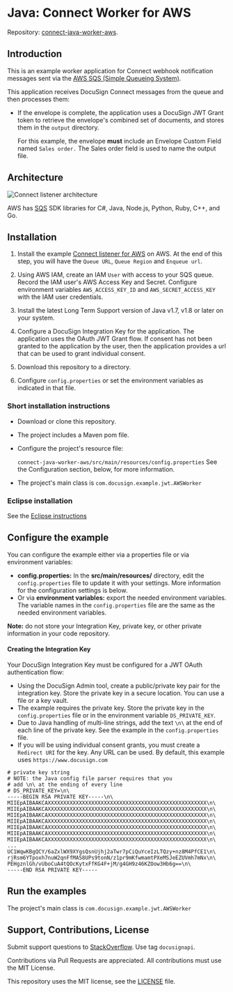 # Java: Connect Worker for AWS

Repository: [connect-java-worker-aws](https://github.docusignhq.com/chen-ostrovski/connect-java-worker-aws).

## Introduction

This is an example worker application for
Connect webhook notification messages sent
via the [AWS SQS (Simple Queueing System)](https://aws.amazon.com/sqs/).

This application receives DocuSign Connect
messages from the queue and then processes them:

* If the envelope is complete, the application
  uses a DocuSign JWT Grant token to retrieve
  the envelope's combined set of documents,
  and stores them in the `output` directory.
  
   For this example, the envelope **must** 
   include an Envelope Custom Field
   named `Sales order.` The Sales order field is used
   to name the output file.

## Architecture

![Connect listener architecture](docs/connect_listener_architecture.png)

AWS has [SQS](https://aws.amazon.com/tools/)
SDK libraries for C#, Java, Node.js, Python, Ruby, C++, and Go. 

## Installation

1. Install the example 
   [Connect listener for AWS](https://github.com/docusign/connect-node-listener-aws)
   on AWS.
   At the end of this step, you will have the
   `Queue URL`, `Queue Region` and `Enqueue url`.

1. Using AWS IAM, create an IAM `User` with 
   access to your SQS queue. 
   Record the IAM user's AWS Access Key and Secret.
   Configure environment variables 
   `AWS_ACCESS_KEY_ID` and `AWS_SECRET_ACCESS_KEY` with the
   IAM user credentials.

1. Install the latest Long Term Support version of 
   Java v1.7, v1.8 or later on your system.

1. Configure a DocuSign Integration Key for the application.
   The application uses the OAuth JWT Grant flow.
   If consent has not been granted to the application by
   the user, then the application provides a url
   that can be used to grant individual consent.

1. Download this repository to a directory.

1. Configure `config.properties` or set the 
   environment variables as indicated in that file.


### Short installation instructions
* Download or clone this repository.
* The project includes a Maven pom file.
* Configure the project's resource file:

  `connect-java-worker-aws/src/main/resources/config.properties` 
  See the Configuration section, below,
  for more information.
* The project's main class is
  `com.docusign.example.jwt.AWSWorker`

### Eclipse installation

See the [Eclipse instructions](https://github.docusignhq.com/chen-ostrovski/connect-java-worker-aws/blob/master/docs/Readme.Eclipse.md)


## Configure the example

You can configure the example either via a properties file or via
environment variables:

*  **config.properties:** In the **src/main/resources/**
   directory, edit the `config.properties` file to update
   it with your settings.
   More information for the configuration settings is below.
*  Or via **environment variables:** export the needed
   environment variables.
   The variable names in the `config.properties` file
   are the same as the needed environment variables.

**Note:** do not store your Integration Key, private key, or other
private information in your code repository.

#### Creating the Integration Key
Your DocuSign Integration Key must be configured for a JWT OAuth authentication flow:
* Using the DocuSign Admin tool,
  create a public/private key pair for the integration key.
  Store the private key
  in a secure location. You can use a file or a key vault.
* The example requires the private key. Store the private key in the
  `config.properties` file or in the environment variable
  `DS_PRIVATE_KEY`.
* Due to Java handling of multi-line strings, add the
  text `\n\` at the end of each line of the private key.
  See the example in the `config.properties` file.
* If you will be using individual consent grants, you must create a
  `Redirect URI` for the key. Any URL can be used. By default, this
  example uses `https://www.docusign.com`

````
# private key string
# NOTE: the Java config file parser requires that you 
# add \n\ at the ending of every line
# DS_PRIVATE_KEY=\n\
-----BEGIN RSA PRIVATE KEY-----\n\
MIIEpAIBAAKCAXXXXXXXXXXXXXXXXXXXXXXXXXXXXXXXXXXXXXXXXXXXXXXXXXXX\n\
MIIEpAIBAAKCAXXXXXXXXXXXXXXXXXXXXXXXXXXXXXXXXXXXXXXXXXXXXXXXXXXX\n\
MIIEpAIBAAKCAXXXXXXXXXXXXXXXXXXXXXXXXXXXXXXXXXXXXXXXXXXXXXXXXXXX\n\
MIIEpAIBAAKCAXXXXXXXXXXXXXXXXXXXXXXXXXXXXXXXXXXXXXXXXXXXXXXXXXXX\n\
MIIEpAIBAAKCAXXXXXXXXXXXXXXXXXXXXXXXXXXXXXXXXXXXXXXXXXXXXXXXXXXX\n\
MIIEpAIBAAKCAXXXXXXXXXXXXXXXXXXXXXXXXXXXXXXXXXXXXXXXXXXXXXXXXXXX\n\
MIIEpAIBAAKCAXXXXXXXXXXXXXXXXXXXXXXXXXXXXXXXXXXXXXXXXXXXXXXXXXXX\n\
...
UC1WqwKBgQCY/6aZxlWX9XYgsQsnUjhj2aTwr7pCiQuYceIzLTQzy+nz8M4PfCE1\n\
rjRsm6YTpoxh7nuW2qnFfMA58UPs9tonN/z1pr9mKfwmamtPXeMSJeEZUVmh7mNx\n\
PEHgznlGh/vUboCuA4tQOcKytxFfKG4F+jM/g4GH9z46KZOow3Hb6g==\n\
-----END RSA PRIVATE KEY-----
````  

## Run the examples

The project's main class is `com.docusign.example.jwt.AWSWorker`

## Support, Contributions, License

Submit support questions to [StackOverflow](https://stackoverflow.com). Use tag `docusignapi`.

Contributions via Pull Requests are appreciated.
All contributions must use the MIT License.

This repository uses the MIT license, see the
[LICENSE](https://github.com/docusign/eg-01-java-jwt/blob/master/LICENSE) file.
